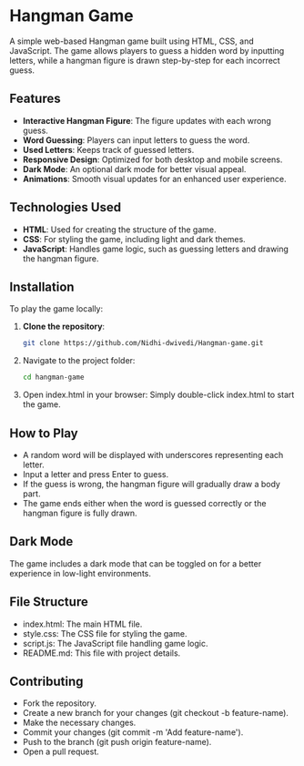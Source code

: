 # Hangman Game

A simple web-based Hangman game built using HTML, CSS, and JavaScript. The game allows players to guess a hidden word by inputting letters, while a hangman figure is drawn step-by-step for each incorrect guess.

## Features

- **Interactive Hangman Figure**: The figure updates with each wrong guess.
- **Word Guessing**: Players can input letters to guess the word.
- **Used Letters**: Keeps track of guessed letters.
- **Responsive Design**: Optimized for both desktop and mobile screens.
- **Dark Mode**: An optional dark mode for better visual appeal.
- **Animations**: Smooth visual updates for an enhanced user experience.

## Technologies Used

- **HTML**: Used for creating the structure of the game.
- **CSS**: For styling the game, including light and dark themes.
- **JavaScript**: Handles game logic, such as guessing letters and drawing the hangman figure.

## Installation

To play the game locally:

1. **Clone the repository**:
   
   ```bash
   git clone https://github.com/Nidhi-dwivedi/Hangman-game.git
   ```
2. Navigate to the project folder:
   ```bash
   cd hangman-game
   ```
3. Open index.html in your browser:
   Simply double-click index.html to start the game.

## How to Play
- A random word will be displayed with underscores representing each letter.
- Input a letter and press Enter to guess.
- If the guess is wrong, the hangman figure will gradually draw a body part.
- The game ends either when the word is guessed correctly or the hangman figure is fully drawn.

## Dark Mode
  The game includes a dark mode that can be toggled on for a better experience in low-light environments.

## File Structure
- index.html: The main HTML file.
- style.css: The CSS file for styling the game.
- script.js: The JavaScript file handling game logic.
- README.md: This file with project details.

## Contributing
- Fork the repository.
- Create a new branch for your changes (git checkout -b feature-name).
- Make the necessary changes.
- Commit your changes (git commit -m 'Add feature-name').
- Push to the branch (git push origin feature-name).
- Open a pull request.

